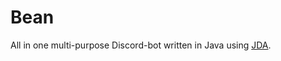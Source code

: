 # Bean
All in one multi-purpose Discord-bot written in Java using [JDA](https://github.com/DV8FromTheWorld/JDA).
